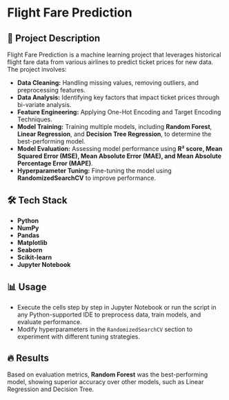 # Flight Fare Prediction

## 📌 Project Description

Flight Fare Prediction is a machine learning project that leverages historical flight fare data from various airlines to predict ticket prices for new data. The project involves:

- **Data Cleaning:** Handling missing values, removing outliers, and preprocessing features.
- **Data Analysis:** Identifying key factors that impact ticket prices through bi-variate analysis.
- **Feature Engineering:** Applying One-Hot Encoding and Target Encoding Techniques.
- **Model Training:** Training multiple models, including **Random Forest**, **Linear Regression**, and **Decision Tree Regression**, to determine the best-performing model.
- **Model Evaluation:** Assessing model performance using **R² score, Mean Squared Error (MSE), Mean Absolute Error (MAE), and Mean Absolute Percentage Error (MAPE)**.
- **Hyperparameter Tuning:** Fine-tuning the model using **RandomizedSearchCV** to improve performance.

## 🛠 Tech Stack

- **Python**
- **NumPy**
- **Pandas**
- **Matplotlib**
- **Seaborn**
- **Scikit-learn**
- **Jupyter Notebook**

## 📊 Usage

- Execute the cells step by step in Jupyter Notebook or run the script in any Python-supported IDE to preprocess data, train models, and       evaluate performance.
- Modify hyperparameters in the `RandomizedSearchCV` section to experiment with different tuning strategies.

## 🔥 Results

Based on evaluation metrics, **Random Forest** was the best-performing model, showing superior accuracy over other models, such as Linear Regression and Decision Tree.

